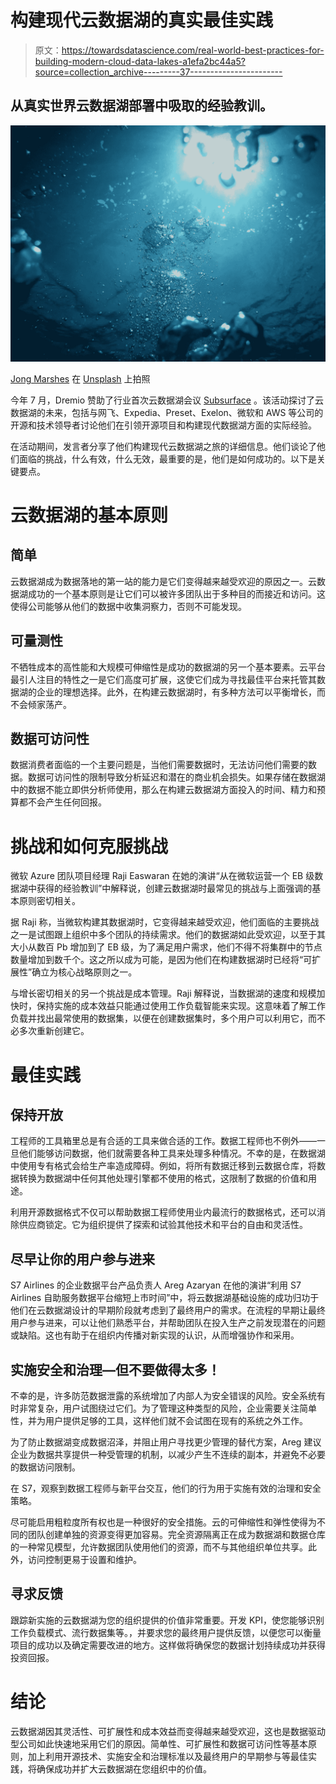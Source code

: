 # 构建现代云数据湖的真实最佳实践

> 原文：<https://towardsdatascience.com/real-world-best-practices-for-building-modern-cloud-data-lakes-a1efa2bc44a5?source=collection_archive---------37----------------------->

## 从真实世界云数据湖部署中吸取的经验教训。

![](img/39020699fe2520aa4ac4c80bdb6cf1a8.png)

[Jong Marshes](https://unsplash.com/@turnlip19?utm_source=unsplash&utm_medium=referral&utm_content=creditCopyText) 在 [Unsplash](https://unsplash.com/s/photos/water?utm_source=unsplash&utm_medium=referral&utm_content=creditCopyText) 上拍照

今年 7 月，Dremio 赞助了行业首次云数据湖会议 [Subsurface](https://subsurfaceconf.com/) 。该活动探讨了云数据湖的未来，包括与网飞、Expedia、Preset、Exelon、微软和 AWS 等公司的开源和技术领导者讨论他们在引领开源项目和构建现代数据湖方面的实际经验。

在活动期间，发言者分享了他们构建现代云数据湖之旅的详细信息。他们谈论了他们面临的挑战，什么有效，什么无效，最重要的是，他们是如何成功的。以下是关键要点。

# 云数据湖的基本原则

## 简单

云数据湖成为数据落地的第一站的能力是它们变得越来越受欢迎的原因之一。云数据湖成功的一个基本原则是让它们可以被许多团队出于多种目的而接近和访问。这使得公司能够从他们的数据中收集洞察力，否则不可能发现。

## 可量测性

不牺牲成本的高性能和大规模可伸缩性是成功的数据湖的另一个基本要素。云平台最引人注目的特性之一是它们高度可扩展，这使它们成为寻找最佳平台来托管其数据湖的企业的理想选择。此外，在构建云数据湖时，有多种方法可以平衡增长，而不会倾家荡产。

## 数据可访问性

数据消费者面临的一个主要问题是，当他们需要数据时，无法访问他们需要的数据。数据可访问性的限制导致分析延迟和潜在的商业机会损失。如果存储在数据湖中的数据不能立即供分析师使用，那么在构建云数据湖方面投入的时间、精力和预算都不会产生任何回报。

# 挑战和如何克服挑战

微软 Azure 团队项目经理 Raji Easwaran 在她的演讲“从在微软运营一个 EB 级数据湖中获得的经验教训”中解释说，创建云数据湖时最常见的挑战与上面强调的基本原则密切相关。

据 Raji 称，当微软构建其数据湖时，它变得越来越受欢迎，他们面临的主要挑战之一是试图跟上组织中多个团队的持续需求。他们的数据湖如此受欢迎，以至于其大小从数百 Pb 增加到了 EB 级，为了满足用户需求，他们不得不将集群中的节点数量增加到数千个。这之所以成为可能，是因为他们在构建数据湖时已经将“可扩展性”确立为核心战略原则之一。

与增长密切相关的另一个挑战是成本管理。Raji 解释说，当数据湖的速度和规模加快时，保持实施的成本效益只能通过使用工作负载智能来实现。这意味着了解工作负载并找出最常使用的数据集，以便在创建数据集时，多个用户可以利用它，而不必多次重新创建它。

# 最佳实践

## 保持开放

工程师的工具箱里总是有合适的工具来做合适的工作。数据工程师也不例外——一旦他们能够访问数据，他们就需要各种工具来处理多种情况。不幸的是，在数据湖中使用专有格式会给生产率造成障碍。例如，将所有数据迁移到云数据仓库，将数据转换为数据湖中任何其他处理引擎都不使用的格式，这限制了数据的价值和用途。

利用开源数据格式不仅可以帮助数据工程师使用业内最流行的数据格式，还可以消除供应商锁定。它为组织提供了探索和试验其他技术和平台的自由和灵活性。

## 尽早让你的用户参与进来

S7 Airlines 的企业数据平台产品负责人 Areg Azaryan 在他的演讲“利用 S7 Airlines 自助服务数据平台缩短上市时间”中，将云数据湖基础设施的成功归功于他们在云数据湖设计的早期阶段就考虑到了最终用户的需求。在流程的早期让最终用户参与进来，可以让他们熟悉平台，并帮助团队在投入生产之前发现潜在的问题或缺陷。这也有助于在组织内传播对新实现的认识，从而增强协作和采用。

## 实施安全和治理—但不要做得太多！

不幸的是，许多防范数据泄露的系统增加了内部人为安全错误的风险。安全系统有时非常复杂，用户试图绕过它们。为了管理这种类型的风险，企业需要关注简单性，并为用户提供足够的工具，这样他们就不会试图在现有的系统之外工作。

为了防止数据湖变成数据沼泽，并阻止用户寻找更少管理的替代方案，Areg 建议企业为数据共享提供一种受管理的机制，以减少产生不连续的副本，并避免不必要的数据访问限制。

在 S7，观察到数据工程师与新平台交互，他们的行为用于实施有效的治理和安全策略。

尽可能启用粗粒度所有权也是一种很好的安全措施。云的可伸缩性和弹性使得为不同的团队创建单独的资源变得更加容易。完全资源隔离正在成为数据湖和数据仓库的一种常见模型，允许数据团队使用他们的资源，而不与其他组织单位共享。此外，访问控制更易于设置和维护。

## 寻求反馈

跟踪新实施的云数据湖为您的组织提供的价值非常重要。开发 KPI，使您能够识别工作负载模式、流行数据集等。，并要求您的最终用户提供反馈，以便您可以衡量项目的成功以及确定需要改进的地方。这样做将确保您的数据计划持续成功并获得投资回报。

# 结论

云数据湖因其灵活性、可扩展性和成本效益而变得越来越受欢迎，这也是数据驱动型公司如此快速地采用它们的原因。简单性、可扩展性和数据可访问性等基本原则，加上利用开源技术、实施安全和治理标准以及最终用户的早期参与等最佳实践，将确保成功并扩大云数据湖在您组织中的价值。